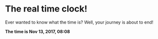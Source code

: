 # The real time clock!

Ever wanted to know what the time is? Well, your journey is about to end!

**The time is Nov 13, 2017, 08:08**
